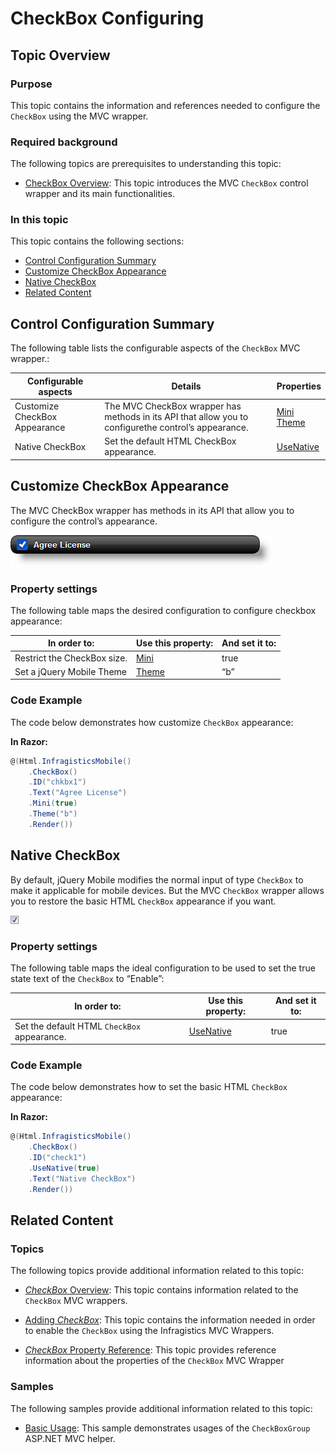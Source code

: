 ﻿<!--
|metadata|
{
    "fileName": "checkbox-configuring",
    "controlName": "CheckBox",
    "tags": ["Editing","How Do I","MVC"]
}
|metadata|
-->

# CheckBox Configuring

## Topic Overview

### Purpose

This topic contains the information and references needed to configure the `CheckBox` using the MVC wrapper.

### Required background

The following topics are prerequisites to understanding this topic:

- [CheckBox Overview](CheckBox-Overview.html): This topic introduces the MVC `CheckBox` control wrapper and its main functionalities.


### In this topic

This topic contains the following sections:

-   [Control Configuration Summary](#summary)
-   [Customize CheckBox Appearance](#appearance)
-   [Native CheckBox](#native)
-   [Related Content](#related-content)



## <a id="summary"></a> Control Configuration Summary

The following table lists the configurable aspects of the `CheckBox` MVC wrapper.:

Configurable aspects | Details | Properties
---------------------|---------|-----------
Customize CheckBox Appearance | The MVC CheckBox wrapper has methods in its API that allow you to configurethe control’s appearance. | [Mini](Infragistics.Web.Mvc.Mobile~Infragistics.Web.Mvc.Mobile.CheckBoxWrapper~Mini.html) <br /> [Theme](Infragistics.Web.Mvc.Mobile~Infragistics.Web.Mvc.Mobile.CheckBoxWrapper~Theme.html)
Native CheckBox | Set the default HTML CheckBox appearance. | [UseNative](Infragistics.Web.Mvc.Mobile~Infragistics.Web.Mvc.Mobile.CheckBoxWrapper~Theme.html)





## <a id="appearance"></a> Customize CheckBox Appearance

The MVC CheckBox wrapper has methods in its API that allow you to configure the control’s appearance.

![](images/04_CheckBoxConfiguring_1.png)

### Property settings

The following table maps the desired configuration to configure checkbox appearance:

In order to: | Use this property: | And set it to:
---|---|---
Restrict the CheckBox size. | [Mini](Infragistics.Web.Mvc.Mobile~Infragistics.Web.Mvc.Mobile.CheckBoxWrapper~Mini.html) | true
Set a jQuery Mobile Theme | [Theme](Infragistics.Web.Mvc.Mobile~Infragistics.Web.Mvc.Mobile.CheckBoxWrapper~Theme.html) | “b”


### Code Example

The code below demonstrates how customize `CheckBox` appearance:

**In Razor:**

```csharp
@(Html.InfragisticsMobile()
    .CheckBox()
    .ID("chkbx1")
    .Text("Agree License")
    .Mini(true)
    .Theme("b")
    .Render())
```



## <a id="native"></a> Native CheckBox

By default, jQuery Mobile modifies the normal input of type `CheckBox` to make it applicable for mobile devices. But the MVC `CheckBox` wrapper allows you to restore the basic HTML `CheckBox` appearance if you want.

![](images/04_CheckBoxConfiguring_2.png)

### Property settings

The following table maps the ideal configuration to be used to set the true state text of the `CheckBox` to “Enable”:

In order to: | Use this property: | And set it to:
---|---|---
Set the default HTML `CheckBox` appearance. | [UseNative](Infragistics.Web.Mvc.Mobile~Infragistics.Web.Mvc.Mobile.CheckBoxWrapper~Theme.html) | true



### Code Example

The code below demonstrates how to set the basic HTML `CheckBox` appearance:

**In Razor:**

```csharp
@(Html.InfragisticsMobile()
    .CheckBox()
    .ID("check1")
    .UseNative(true)
    .Text("Native CheckBox")
    .Render())
```



## <a id="related-content"></a> Related Content

### <a id="topics"></a> Topics

The following topics provide additional information related to this topic:

- [*CheckBox* Overview](CheckBox-Overview.html): This topic contains information related to the `CheckBox` MVC wrappers.

- [Adding *CheckBox*](Adding-CheckBox.html): This topic contains the information needed in order to enable the `CheckBox` using the Infragistics MVC Wrappers.

- [*CheckBox* Property Reference](CheckBox-Property-Reference.html): This topic provides reference information about the properties of the `CheckBox` MVC Wrapper



### <a id="samples"></a> Samples

The following samples provide additional information related to this topic:

- [Basic Usage](%%SamplesUrl%%/mobile-checkbox-group/basic-usage): This sample demonstrates usages of the `CheckBoxGroup` ASP.NET MVC helper.





 

 


